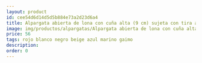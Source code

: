 ```yaml
---
layout: product
id: cee54d6d14d5d5b884e73a2d23d6a4
title: Alpargata abierta de lona con cuña alta (9 cm) sujeta con tira al talón
image: img/productos/alpargatas/Alpargata abierta de lona con cuña alta (9 cm) sujeta con tira al talón=56 =rojo blanco negro beige azul marino gaimo.webp
price: 56 
tags: rojo blanco negro beige azul marino gaimo
description: 
order: 0
---
```

